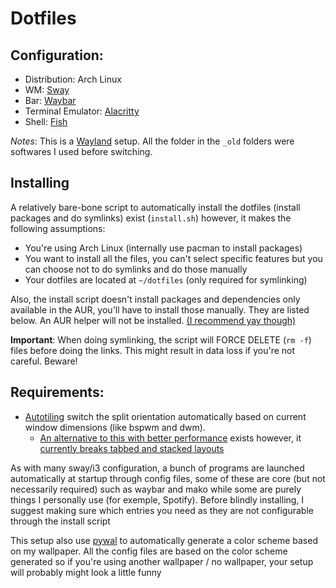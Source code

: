 # Dotfiles

## Configuration:

- Distribution: Arch Linux
- WM: [Sway](https://github.com/swaywm/sway)
- Bar: [Waybar](https://github.com/Alexays/Waybar/)
- Terminal Emulator: [Alacritty](https://github.com/alacritty/alacritty)
- Shell: [Fish](https://fishshell.com/)

*Notes*: This is a [Wayland](https://gitlab.freedesktop.org/wayland) setup. All the folder in the `_old` folders were softwares I used before switching.

## Installing

A relatively bare-bone script to automatically install the dotfiles (install packages and do symlinks) exist (`install.sh`) however, it makes the following assumptions:

- You're using Arch Linux (internally use pacman to install packages)
- You want to install all the files, you can't select specific features but you can choose not to do symlinks and do those manually
- Your dotfiles are located at `~/dotfiles` (only required for symlinking)

Also, the install script doesn't install packages and dependencies only available in the AUR, you'll have to install those manually. They are listed below. An AUR helper will not be installed. [(I recommend yay though)](https://github.com/Jguer/yay)

**Important**: When doing symlinking, the script will FORCE DELETE (`rm -f`) files before doing the links. This might result in data loss if you're not careful. Beware!

## Requirements:
- [Autotiling](https://github.com/nwg-piotr/autotiling) switch the split orientation automatically based on current window dimensions (like bspwm and dwm).
    - [An alternative to this with better performance](https://github.com/chmln/i3-auto-layout) exists however, it [currently breaks tabbed and stacked layouts](https://github.com/chmln/i3-auto-layout/issues/2)

As with many sway/i3 configuration, a bunch of programs are launched automatically at startup through config files, some of these are core (but not necessarily required) such as waybar and mako while some are purely things I personally use (for exemple, Spotify). Before blindly installing, I suggest making sure which entries you need as they are not configurable through the install script

This setup also use [pywal](https://github.com/dylanaraps/pywal) to automatically generate a color scheme based on my wallpaper. All the config files are based on the color scheme generated so if you're using another wallpaper / no wallpaper, your setup will probably might look a little funny